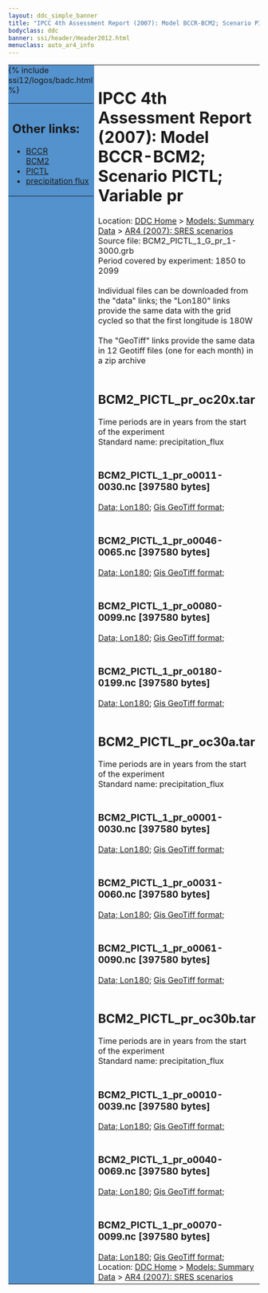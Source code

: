 ```yaml
---
layout: ddc_simple_banner
title: "IPCC 4th Assessment Report (2007): Model BCCR-BCM2; Scenario PICTL; Variable pr"
bodyclass: ddc
banner: ssi/header/Header2012.html
menuclass: auto_ar4_info
---
```



<table width="100%" border="0" cellspacing="0" cellpadding="0" style="border-collapse: collapse;">
<tr style="margin:0;padding:0;border:0;">
<td style="margin:0;padding:0;border:0;height:1pt;width:150pt;background:#5492CD;" valign="top" >

<div id="lh-col2" class="auto_ar4_info">
<table class="menumain" bgcolor="#5492CD" cellspacing="0" width="100%" border="0">
<tr><td>
<h2> Other links:</h2>
<ul>
<li><a href="/auto/ar4/model-BCCR-BCM2.html">BCCR<br/>BCM2</a></li>
<li><a href="/auto/ar4/scenario-PICTL.html">PICTL</a></li>
<li><a href="/auto/ar4/var-precipitation_flux.html">precipitation flux</a></li>
</ul>
</td></tr>
{% include ssi12/logos/badc.html %}
</table>
</div>
</td>
<td><h1>IPCC 4th Assessment Report (2007): Model BCCR-BCM2; Scenario PICTL; Variable pr</h1>

<!-- Breadcrumb1 -->
<div id="breadcrumb1" align="left">
Location: <a href="/index.html">DDC Home</a> > <a href="/sim/gcm_clim/">Models: Summary Data</a>
> <a href="/sim/gcm_clim/SRES_AR4/index.html">AR4 (2007): SRES scenarios</a>
</div>
<!-- End of Breadcrumb1 -->Source file: BCM2_PICTL_1_G_pr_1-3000.grb
<br/>
Period covered by experiment: 1850 to 2099<br/>
<br/>Individual files can be downloaded from the "data" links; the "Lon180" links provide the same data
         with the grid cycled so that the first longitude is 180W<br/>
<br/>The "GeoTiff" links provide the same data in 12 Geotiff files (one for each month)
          in a zip archive<br/>
<br/><h2>BCM2_PICTL_pr_oc20x.tar</h2>
Time periods are in years from the start of the experiment<br/>
Standard name: precipitation_flux<br>
<br/><h3>BCM2_PICTL_1_pr_o0011-0030.nc [397580 bytes]</h3>
<a href="http://apps.ipcc-data.org/cgi-bin/downl/ar4_nc/pr/BCM2_PICTL_1_pr_o0011-0030.nc">Data; </a><a href="http://apps.ipcc-data.org/cgi-bin/downl/ar4_nc/pr/BCM2_PICTL_1_pr_o0011-0030.cyto180.nc"> Lon180</a>; <a href="/cgi-bin/downl/ar4_tif/pr/BCM2_PICTL_1_pr_o0011-0030.zip">Gis GeoTiff format; </a><br/>
<br/><h3>BCM2_PICTL_1_pr_o0046-0065.nc [397580 bytes]</h3>
<a href="http://apps.ipcc-data.org/cgi-bin/downl/ar4_nc/pr/BCM2_PICTL_1_pr_o0046-0065.nc">Data; </a><a href="http://apps.ipcc-data.org/cgi-bin/downl/ar4_nc/pr/BCM2_PICTL_1_pr_o0046-0065.cyto180.nc"> Lon180</a>; <a href="/cgi-bin/downl/ar4_tif/pr/BCM2_PICTL_1_pr_o0046-0065.zip">Gis GeoTiff format; </a><br/>
<br/><h3>BCM2_PICTL_1_pr_o0080-0099.nc [397580 bytes]</h3>
<a href="http://apps.ipcc-data.org/cgi-bin/downl/ar4_nc/pr/BCM2_PICTL_1_pr_o0080-0099.nc">Data; </a><a href="http://apps.ipcc-data.org/cgi-bin/downl/ar4_nc/pr/BCM2_PICTL_1_pr_o0080-0099.cyto180.nc"> Lon180</a>; <a href="/cgi-bin/downl/ar4_tif/pr/BCM2_PICTL_1_pr_o0080-0099.zip">Gis GeoTiff format; </a><br/>
<br/><h3>BCM2_PICTL_1_pr_o0180-0199.nc [397580 bytes]</h3>
<a href="http://apps.ipcc-data.org/cgi-bin/downl/ar4_nc/pr/BCM2_PICTL_1_pr_o0180-0199.nc">Data; </a><a href="http://apps.ipcc-data.org/cgi-bin/downl/ar4_nc/pr/BCM2_PICTL_1_pr_o0180-0199.cyto180.nc"> Lon180</a>; <a href="/cgi-bin/downl/ar4_tif/pr/BCM2_PICTL_1_pr_o0180-0199.zip">Gis GeoTiff format; </a><br/>
<br/><h2>BCM2_PICTL_pr_oc30a.tar</h2>
Time periods are in years from the start of the experiment<br/>
Standard name: precipitation_flux<br>
<br/><h3>BCM2_PICTL_1_pr_o0001-0030.nc [397580 bytes]</h3>
<a href="http://apps.ipcc-data.org/cgi-bin/downl/ar4_nc/pr/BCM2_PICTL_1_pr_o0001-0030.nc">Data; </a><a href="http://apps.ipcc-data.org/cgi-bin/downl/ar4_nc/pr/BCM2_PICTL_1_pr_o0001-0030.cyto180.nc"> Lon180</a>; <a href="/cgi-bin/downl/ar4_tif/pr/BCM2_PICTL_1_pr_o0001-0030.zip">Gis GeoTiff format; </a><br/>
<br/><h3>BCM2_PICTL_1_pr_o0031-0060.nc [397580 bytes]</h3>
<a href="http://apps.ipcc-data.org/cgi-bin/downl/ar4_nc/pr/BCM2_PICTL_1_pr_o0031-0060.nc">Data; </a><a href="http://apps.ipcc-data.org/cgi-bin/downl/ar4_nc/pr/BCM2_PICTL_1_pr_o0031-0060.cyto180.nc"> Lon180</a>; <a href="/cgi-bin/downl/ar4_tif/pr/BCM2_PICTL_1_pr_o0031-0060.zip">Gis GeoTiff format; </a><br/>
<br/><h3>BCM2_PICTL_1_pr_o0061-0090.nc [397580 bytes]</h3>
<a href="http://apps.ipcc-data.org/cgi-bin/downl/ar4_nc/pr/BCM2_PICTL_1_pr_o0061-0090.nc">Data; </a><a href="http://apps.ipcc-data.org/cgi-bin/downl/ar4_nc/pr/BCM2_PICTL_1_pr_o0061-0090.cyto180.nc"> Lon180</a>; <a href="/cgi-bin/downl/ar4_tif/pr/BCM2_PICTL_1_pr_o0061-0090.zip">Gis GeoTiff format; </a><br/>
<br/><h2>BCM2_PICTL_pr_oc30b.tar</h2>
Time periods are in years from the start of the experiment<br/>
Standard name: precipitation_flux<br>
<br/><h3>BCM2_PICTL_1_pr_o0010-0039.nc [397580 bytes]</h3>
<a href="http://apps.ipcc-data.org/cgi-bin/downl/ar4_nc/pr/BCM2_PICTL_1_pr_o0010-0039.nc">Data; </a><a href="http://apps.ipcc-data.org/cgi-bin/downl/ar4_nc/pr/BCM2_PICTL_1_pr_o0010-0039.cyto180.nc"> Lon180</a>; <a href="/cgi-bin/downl/ar4_tif/pr/BCM2_PICTL_1_pr_o0010-0039.zip">Gis GeoTiff format; </a><br/>
<br/><h3>BCM2_PICTL_1_pr_o0040-0069.nc [397580 bytes]</h3>
<a href="http://apps.ipcc-data.org/cgi-bin/downl/ar4_nc/pr/BCM2_PICTL_1_pr_o0040-0069.nc">Data; </a><a href="http://apps.ipcc-data.org/cgi-bin/downl/ar4_nc/pr/BCM2_PICTL_1_pr_o0040-0069.cyto180.nc"> Lon180</a>; <a href="/cgi-bin/downl/ar4_tif/pr/BCM2_PICTL_1_pr_o0040-0069.zip">Gis GeoTiff format; </a><br/>
<br/><h3>BCM2_PICTL_1_pr_o0070-0099.nc [397580 bytes]</h3>
<a href="http://apps.ipcc-data.org/cgi-bin/downl/ar4_nc/pr/BCM2_PICTL_1_pr_o0070-0099.nc">Data; </a><a href="http://apps.ipcc-data.org/cgi-bin/downl/ar4_nc/pr/BCM2_PICTL_1_pr_o0070-0099.cyto180.nc"> Lon180</a>; <a href="/cgi-bin/downl/ar4_tif/pr/BCM2_PICTL_1_pr_o0070-0099.zip">Gis GeoTiff format; </a><br/>
<!-- Breadcrumb2 -->
<div id="breadcrumb2" align="left">
Location: <a href="/index.html">DDC Home</a> > <a href="/sim/gcm_clim/">Models: Summary Data</a>
> <a href="/sim/gcm_clim/SRES_AR4/index.html">AR4 (2007): SRES scenarios</a>
</div>
<!-- End of Breadcrumb2 --></td></tr></table>
